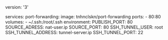 version: '3'

services:
  port-forwarding:
    image: tnhnclskn/port-forwarding
    ports:
      - 80:80
    volumes:
      - ~/.ssh:/root/.ssh
    environment:
      PUBLISH_PORT: 80
      SOURCE_ADRESS: nat-user.ip
      SOURCE_PORT: 80
      SSH_TUNNEL_USER: root
      SSH_TUNNEL_ADDRESS: tunnel-server.ip
      SSH_TUNNEL_PORT: 22
